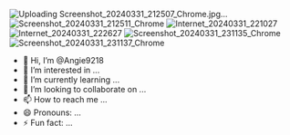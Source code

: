 ![Uploading Screenshot_20240331_212507_Chrome.jpg…]()
![Screenshot_20240331_212511_Chrome](https://github.com/Angie9218/Angie9218/assets/165628382/fc88589a-98e0-469c-a145-b63b12974f0e)
![Internet_20240331_221027](https://github.com/Angie9218/Angie9218/assets/165628382/a28f38a8-4b98-4aec-b525-0dc23d8ec9a0)
![Internet_20240331_222627](https://github.com/Angie9218/Angie9218/assets/165628382/d7941887-4a90-4681-87b4-eb0854192dc7)
![Screenshot_20240331_231135_Chrome](https://github.com/Angie9218/Angie9218/assets/165628382/f28f08fd-ed31-4ea7-835c-c0dc38b166cb)
![Screenshot_20240331_231137_Chrome](https://github.com/Angie9218/Angie9218/assets/165628382/2ba09216-f18e-4118-b729-7c3374ce34cf)
- 👋 Hi, I’m @Angie9218
- 👀 I’m interested in ...
- 🌱 I’m currently learning ...
- 💞️ I’m looking to collaborate on ...
- 📫 How to reach me ...
- 😄 Pronouns: ...
- ⚡ Fun fact: ...

<!---
Angie9218/Angie9218 is a ✨ special ✨ repository because its `README.md` (this file) appears on your GitHub profile.
You can click the Preview link to take a look at your changes.
--->

